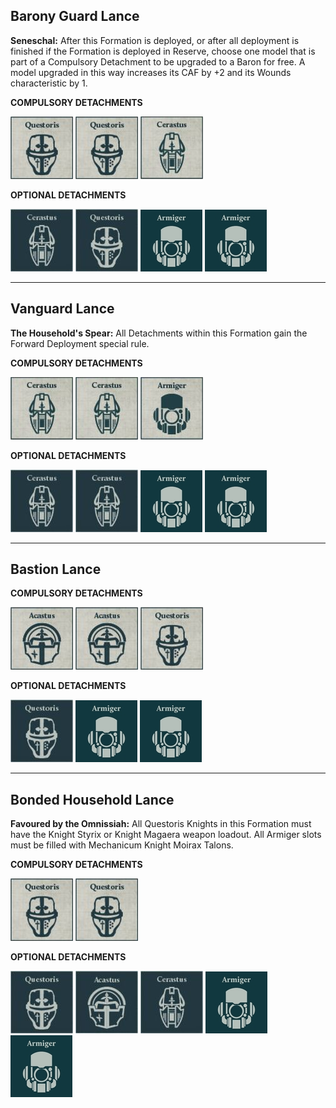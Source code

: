 ## Barony Guard Lance

**Seneschal:** After this Formation is deployed, or after all deployment is finished if the Formation is deployed in Reserve, choose one model that is part of a Compulsory Detachment to be upgraded to a Baron for free. A model upgraded in this way increases its CAF by +2 and its Wounds characteristic by 1.

**COMPULSORY DETACHMENTS**

[![](../../media/factions/the_questoris_familia/compulsory_questoris.jpg)](../../strategic_assets/detachments.md#questoris-knight-banner-180-points) [![](../../media/factions/the_questoris_familia/compulsory_questoris.jpg)](../../strategic_assets/detachments.md#questoris-knight-banner-180-points) [![](../../media/factions/the_questoris_familia/compulsory_cerastus.jpg)](../../strategic_assets/detachments.md#cerastus-knight-banner-215-points)

**OPTIONAL DETACHMENTS**

[![](../../media/factions/the_questoris_familia/optional_cerastus.jpg)](../../strategic_assets/detachments.md#cerastus-knight-banner-215-points) [![](../../media/factions/the_questoris_familia/optional_questoris.jpg)](../../strategic_assets/detachments.md#questoris-knight-banner-180-points) [![](../../media/factions/the_questoris_familia/optional_armiger.jpg)](../../strategic_assets/detachments.md#questoris-knight-armiger-talon) [![](../../media/factions/the_questoris_familia/optional_armiger.jpg)](../../strategic_assets/detachments.md#questoris-knight-armiger-talon)

---

## Vanguard Lance

**The Household's Spear:** All Detachments within this Formation gain the Forward Deployment special rule.

**COMPULSORY DETACHMENTS**

[![](../../media/factions/the_questoris_familia/compulsory_cerastus.jpg)](../../strategic_assets/detachments.md#cerastus-knight-banner-215-points) [![](../../media/factions/the_questoris_familia/compulsory_cerastus.jpg)](../../strategic_assets/detachments.md#cerastus-knight-banner-215-points) [![](../../media/factions/the_questoris_familia/compulsory_armiger.jpg)](../../strategic_assets/detachments.md#questoris-knight-armiger-talon)

**OPTIONAL DETACHMENTS**

[![](../../media/factions/the_questoris_familia/optional_cerastus.jpg)](../../strategic_assets/detachments.md#cerastus-knight-banner-215-points) [![](../../media/factions/the_questoris_familia/optional_cerastus.jpg)](../../strategic_assets/detachments.md#cerastus-knight-banner-215-points) [![](../../media/factions/the_questoris_familia/optional_armiger.jpg)](../../strategic_assets/detachments.md#questoris-knight-armiger-talon) [![](../../media/factions/the_questoris_familia/optional_armiger.jpg)](../../strategic_assets/detachments.md#questoris-knight-armiger-talon)

---

## Bastion Lance

**COMPULSORY DETACHMENTS**

[![](../../media/factions/the_questoris_familia/compulsory_acastus.jpg)](../../strategic_assets/detachments.md#acastus-knight-banner-250-points) [![](../../media/factions/the_questoris_familia/compulsory_acastus.jpg)](../../strategic_assets/detachments.md#acastus-knight-banner-250-points) [![](../../media/factions/the_questoris_familia/compulsory_questoris.jpg)](../../strategic_assets/detachments.md#questoris-knight-banner-180-points)

**OPTIONAL DETACHMENTS**

[![](../../media/factions/the_questoris_familia/optional_questoris.jpg)](../../strategic_assets/detachments.md#questoris-knight-banner-180-points) [![](../../media/factions/the_questoris_familia/optional_armiger.jpg)](../../strategic_assets/detachments.md#questoris-knight-armiger-talon) [![](../../media/factions/the_questoris_familia/optional_armiger.jpg)](../../strategic_assets/detachments.md#questoris-knight-armiger-talon)

---

## Bonded Household Lance

**Favoured by the Omnissiah:** All Questoris Knights in this Formation must have the Knight Styrix or Knight Magaera weapon loadout. All Armiger slots must be filled with Mechanicum Knight Moirax Talons.

**COMPULSORY DETACHMENTS**

[![](../../media/factions/the_questoris_familia/compulsory_questoris.jpg)](../../strategic_assets/detachments.md#questoris-knight-banner-180-points) [![](../../media/factions/the_questoris_familia/compulsory_questoris.jpg)](../../strategic_assets/detachments.md#questoris-knight-banner-180-points)

**OPTIONAL DETACHMENTS**

[![](../../media/factions/the_questoris_familia/optional_questoris.jpg)](../../strategic_assets/detachments.md#questoris-knight-banner-180-points) [![](../../media/factions/the_questoris_familia/optional_acastus.jpg)](../../strategic_assets/detachments.md#acastus-knight-banner-250-points) [![](../../media/factions/the_questoris_familia/optional_cerastus.jpg)](../../strategic_assets/detachments.md#cerastus-knight-banner-215-points) [![](../../media/factions/the_questoris_familia/optional_armiger.jpg)](../../strategic_assets/detachments.md#questoris-knight-armiger-talon) [![](../../media/factions/the_questoris_familia/optional_armiger.jpg)](../../strategic_assets/detachments.md#questoris-knight-armiger-talon)
